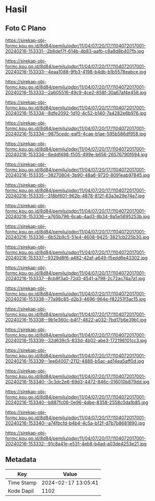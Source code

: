 # Hasil

## Foto C Plano

https://sirekap-obj-formc.kpu.go.id/8d84/pemilu/pdpr/11/04/07/20/17/1104072017001-20240216-153331--2b8def7f-614b-4b83-aafb-c8a8d8b407fb.jpg

https://sirekap-obj-formc.kpu.go.id/8d84/pemilu/pdpr/11/04/07/20/17/1104072017001-20240216-153333--4eaa1088-9fb3-4198-b4db-b1b5578eabce.jpg

https://sirekap-obj-formc.kpu.go.id/8d84/pemilu/pdpr/11/04/07/20/17/1104072017001-20240216-153333--2a605516-49c9-4ce2-858f-30a67af4e458.jpg

https://sirekap-obj-formc.kpu.go.id/8d84/pemilu/pdpr/11/04/07/20/17/1104072017001-20240216-153334--8dfe2092-1d10-4c52-b140-7a4282e6b976.jpg

https://sirekap-obj-formc.kpu.go.id/8d84/pemilu/pdpr/11/04/07/20/17/1104072017001-20240216-153334--9875cedc-eaf5-4cae-b1ae-595b586df958.jpg

https://sirekap-obj-formc.kpu.go.id/8d84/pemilu/pdpr/11/04/07/20/17/1104072017001-20240216-153334--6eddf498-f505-499e-b656-26576790f694.jpg

https://sirekap-obj-formc.kpu.go.id/8d84/pemilu/pdpr/11/04/07/20/17/1104072017001-20240216-153335--38270804-3b90-48a6-9720-8091eab97845.jpg

https://sirekap-obj-formc.kpu.go.id/8d84/pemilu/pdpr/11/04/07/20/17/1104072017001-20240216-153335--318bf601-962b-4878-812f-63a3e29e74e7.jpg

https://sirekap-obj-formc.kpu.go.id/8d84/pemilu/pdpr/11/04/07/20/17/1104072017001-20240216-153336--a765b796-6cab-4ad3-8b34-9a5e5695253b.jpg

https://sirekap-obj-formc.kpu.go.id/8d84/pemilu/pdpr/11/04/07/20/17/1104072017001-20240216-153336--6b52b9c5-51e4-4608-9425-3821cb225b30.jpg

https://sirekap-obj-formc.kpu.go.id/8d84/pemilu/pdpr/11/04/07/20/17/1104072017001-20240216-153337--9329d8f6-a482-42af-a649-f5edd6e43302.jpg

https://sirekap-obj-formc.kpu.go.id/8d84/pemilu/pdpr/11/04/07/20/17/1104072017001-20240216-153337--8cb8f3a0-72d3-4541-a798-2c72ac74a7a1.jpg

https://sirekap-obj-formc.kpu.go.id/8d84/pemilu/pdpr/11/04/07/20/17/1104072017001-20240216-153338--77a98c85-d2b3-4696-964e-f82251f3ac15.jpg

https://sirekap-obj-formc.kpu.go.id/8d84/pemilu/pdpr/11/04/07/20/17/1104072017001-20240216-153338--9b1e360c-b4f7-4622-a032-7bd17b6e39b1.jpg

https://sirekap-obj-formc.kpu.go.id/8d84/pemilu/pdpr/11/04/07/20/17/1104072017001-20240216-153339--32d639c5-833d-4b02-abe3-172196101cc3.jpg

https://sirekap-obj-formc.kpu.go.id/8d84/pemilu/pdpr/11/04/07/20/17/1104072017001-20240216-153339--1ee64007-2112-4888-b5ac-ad14ea5aff0d.jpg

https://sirekap-obj-formc.kpu.go.id/8d84/pemilu/pdpr/11/04/07/20/17/1104072017001-20240216-153340--3c3dc2e6-69d3-4472-846c-016010b879dd.jpg

https://sirekap-obj-formc.kpu.go.id/8d84/pemilu/pdpr/11/04/07/20/17/1104072017001-20240216-153340--b887fc06-0e96-4dbe-8358-2558c0da1b85.jpg

https://sirekap-obj-formc.kpu.go.id/8d84/pemilu/pdpr/11/04/07/20/17/1104072017001-20240216-153340--a74fbcfd-b4b4-4c5a-b12f-d7b7b8681890.jpg

https://sirekap-obj-formc.kpu.go.id/8d84/pemilu/pdpr/11/04/07/20/17/1104072017001-20240216-153332--91c8a41e-e531-4eb8-b4ad-a03de4253e21.jpg


## Metadata

| Key        | Value               |
| ---------- | ------------------- |
| Time Stamp | 2024-02-17 13:05:41 |
| Kode Dapil | 1102                |



